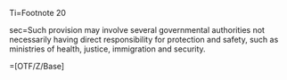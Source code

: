 Ti=Footnote 20

sec=Such provision may involve several governmental authorities not necessarily having direct responsibility for protection and safety, such as ministries of health, justice, immigration and security.

=[OTF/Z/Base]